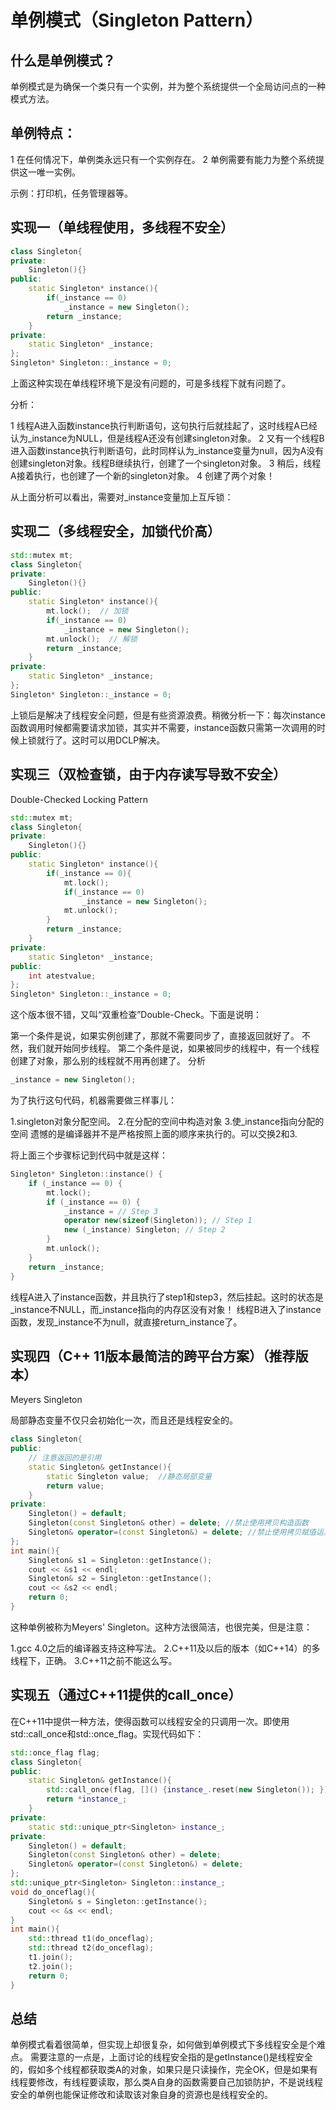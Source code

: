 
# 单例模式（Singleton Pattern）

## 什么是单例模式？
单例模式是为确保一个类只有一个实例，并为整个系统提供一个全局访问点的一种模式方法。

## 单例特点：
1 在任何情况下，单例类永远只有一个实例存在。
2 单例需要有能力为整个系统提供这一唯一实例。

示例：打印机，任务管理器等。

## 实现一（单线程使用，多线程不安全）
```cpp
class Singleton{
private:
    Singleton(){}
public:
    static Singleton* instance(){
        if(_instance == 0)
            _instance = new Singleton();
        return _instance;
    }
private:
    static Singleton* _instance;
};
Singleton* Singleton::_instance = 0;
```

上面这种实现在单线程环境下是没有问题的，可是多线程下就有问题了。

分析：

1 线程A进入函数instance执行判断语句，这句执行后就挂起了，这时线程A已经认为_instance为NULL，但是线程A还没有创建singleton对象。
2 又有一个线程B进入函数instance执行判断语句，此时同样认为_instance变量为null，因为A没有创建singleton对象。线程B继续执行，创建了一个singleton对象。
3 稍后，线程A接着执行，也创建了一个新的singleton对象。
4 创建了两个对象！

从上面分析可以看出，需要对_instance变量加上互斥锁：

## 实现二（多线程安全，加锁代价高）
```cpp
std::mutex mt;
class Singleton{
private:
    Singleton(){}
public:
    static Singleton* instance(){
        mt.lock();  // 加锁
        if(_instance == 0)
            _instance = new Singleton();
        mt.unlock();  // 解锁
        return _instance;
    }
private:
    static Singleton* _instance;
};
Singleton* Singleton::_instance = 0;
```
上锁后是解决了线程安全问题，但是有些资源浪费。稍微分析一下：每次instance函数调用时候都需要请求加锁，其实并不需要，instance函数只需第一次调用的时候上锁就行了。这时可以用DCLP解决。

## 实现三（双检查锁，由于内存读写导致不安全）
Double-Checked Locking Pattern
```cpp
std::mutex mt;
class Singleton{
private:
    Singleton(){}
public:
    static Singleton* instance(){
        if(_instance == 0){
            mt.lock();
            if(_instance == 0)
                _instance = new Singleton();
            mt.unlock();
        }
        return _instance;
    }
private:
    static Singleton* _instance;
public:
    int atestvalue;
};
Singleton* Singleton::_instance = 0;
```
这个版本很不错，又叫“双重检查”Double-Check。下面是说明：

第一个条件是说，如果实例创建了，那就不需要同步了，直接返回就好了。
不然，我们就开始同步线程。
第二个条件是说，如果被同步的线程中，有一个线程创建了对象，那么别的线程就不用再创建了。
分析
```cpp
_instance = new Singleton();
```
为了执行这句代码，机器需要做三样事儿：

1.singleton对象分配空间。
2.在分配的空间中构造对象
3.使_instance指向分配的空间
遗憾的是编译器并不是严格按照上面的顺序来执行的。可以交换2和3.

将上面三个步骤标记到代码中就是这样：

```cpp
Singleton* Singleton::instance() {
    if (_instance == 0) {
        mt.lock();
        if (_instance == 0) {
            _instance = // Step 3
            operator new(sizeof(Singleton)); // Step 1
            new (_instance) Singleton; // Step 2
        }
        mt.unlock();
    }
    return _instance;
}
```
线程A进入了instance函数，并且执行了step1和step3，然后挂起。这时的状态是_instance不NULL，而_instance指向的内存区没有对象！
线程B进入了instance函数，发现_instance不为null，就直接return_instance了。

## 实现四（C++ 11版本最简洁的跨平台方案）（推荐版本）
Meyers Singleton

局部静态变量不仅只会初始化一次，而且还是线程安全的。
```cpp
class Singleton{
public:
	// 注意返回的是引用
	static Singleton& getInstance(){
		static Singleton value;  //静态局部变量
		return value;
	}
private:
	Singleton() = default;
	Singleton(const Singleton& other) = delete; //禁止使用拷贝构造函数
	Singleton& operator=(const Singleton&) = delete; //禁止使用拷贝赋值运算符
};
int main(){
	Singleton& s1 = Singleton::getInstance();
	cout << &s1 << endl;
	Singleton& s2 = Singleton::getInstance();
	cout << &s2 << endl;
	return 0;
}
```
这种单例被称为Meyers' Singleton。这种方法很简洁，也很完美，但是注意：

1.gcc 4.0之后的编译器支持这种写法。
2.C++11及以后的版本（如C++14）的多线程下，正确。
3.C++11之前不能这么写。

## 实现五（通过C++11提供的call_once）
在C++11中提供一种方法，使得函数可以线程安全的只调用一次。即使用std::call_once和std::once_flag。实现代码如下：
```cpp
std::once_flag flag;
class Singleton{
public:
	static Singleton& getInstance(){
		std::call_once(flag, []() {instance_.reset(new Singleton()); });
		return *instance_;
	}
private:
	static std::unique_ptr<Singleton> instance_;
private:
	Singleton() = default;
	Singleton(const Singleton& other) = delete;
	Singleton& operator=(const Singleton&) = delete;
};
std::unique_ptr<Singleton> Singleton::instance_;
void do_onceflag(){
	Singleton& s = Singleton::getInstance();
	cout << &s << endl;
}
int main(){
	std::thread t1(do_onceflag);
	std::thread t2(do_onceflag);
	t1.join();
	t2.join();
	return 0;
}
```

## 总结
单例模式看着很简单，但实现上却很复杂，如何做到单例模式下多线程安全是个难点。
需要注意的一点是，上面讨论的线程安全指的是getInstance()是线程安全的，假如多个线程都获取类A的对象，如果只是只读操作，完全OK，但是如果有线程要修改，有线程要读取，那么类A自身的函数需要自己加锁防护，不是说线程安全的单例也能保证修改和读取该对象自身的资源也是线程安全的。

